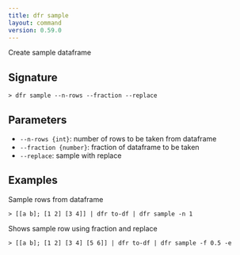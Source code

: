 ```yaml
---
title: dfr sample
layout: command
version: 0.59.0
---
```


Create sample dataframe

## Signature

```> dfr sample --n-rows --fraction --replace```

## Parameters

 -  `--n-rows {int}`: number of rows to be taken from dataframe
 -  `--fraction {number}`: fraction of dataframe to be taken
 -  `--replace`: sample with replace

## Examples

Sample rows from dataframe
```shell
> [[a b]; [1 2] [3 4]] | dfr to-df | dfr sample -n 1
```

Shows sample row using fraction and replace
```shell
> [[a b]; [1 2] [3 4] [5 6]] | dfr to-df | dfr sample -f 0.5 -e
```
